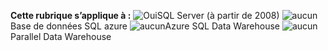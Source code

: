 **Cette rubrique s’applique à :** ![Oui](media/yes.png "Oui")SQL Server \(à partir de 2008\) ![aucun](media/no.png "aucun")Base de données SQL azure ![aucun](media/no.png "aucun")Azure SQL Data Warehouse ![aucun](media/no.png "aucune")Parallel Data Warehouse
